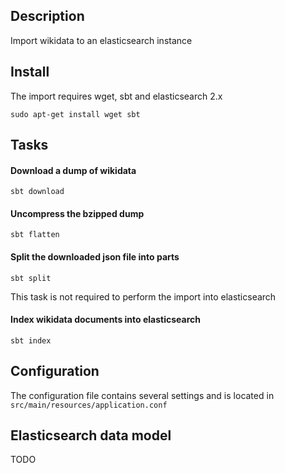## Description

Import wikidata to an elasticsearch instance

## Install

The import requires wget, sbt and elasticsearch 2.x 
```
sudo apt-get install wget sbt
```

## Tasks

#### Download a dump of wikidata

```
sbt download
```
#### Uncompress the bzipped dump

```
sbt flatten
```

#### Split the downloaded json file into parts

```
sbt split
```

This task is not required to perform the import into elasticsearch

#### Index wikidata documents into elasticsearch

```
sbt index
```



## Configuration

The configuration file contains several settings and is located in `src/main/resources/application.conf`

## Elasticsearch data model

TODO